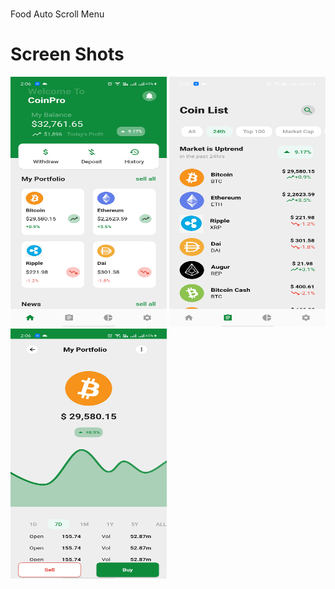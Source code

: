 # 

Food Auto Scroll Menu

# Screen Shots

<img src="https://github.com/Abhishek-165/CryptoAppUI/blob/master/1.jpg" height="400" width="250">   <img src="https://github.com/Abhishek-165/CryptoAppUI/blob/master/2.jpg" height="400" width="250">    <img src="https://github.com/Abhishek-165/CryptoAppUI/blob/master/3.jpg" height="400" width="250">
